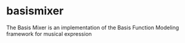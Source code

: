 # basismixer
The Basis Mixer is an implementation of the Basis Function Modeling framework for musical expression
